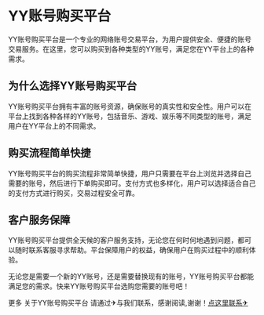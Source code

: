 # YY账号购买平台

YY账号购买平台是一个专业的网络账号交易平台，为用户提供安全、便捷的账号交易服务。在这里，您可以购买到各种类型的YY账号，满足您在YY平台上的各种需求。

## 为什么选择YY账号购买平台

YY账号购买平台拥有丰富的账号资源，确保账号的真实性和安全性。用户可以在平台上找到各种各样的YY账号，包括音乐、游戏、娱乐等不同类型的账号，满足用户在YY平台上的不同需求。

## 购买流程简单快捷

YY账号购买平台的购买流程非常简单快捷，用户只需要在平台上浏览并选择自己需要的账号，然后进行下单购买即可。支付方式也多样化，用户可以选择适合自己的支付方式进行购买，交易过程安全可靠。

## 客户服务保障

YY账号购买平台提供全天候的客户服务支持，无论您在何时何地遇到问题，都可以随时联系客服寻求帮助。平台保障用户的权益，确保用户在购买过程中的顺利体验。

无论您是需要一个新的YY账号，还是需要替换现有的账号，YY账号购买平台都能满足您的需求。快来YY账号购买平台选购您需要的账号吧！

更多 关于YY账号购买平台 请通过✈与我们联系，感谢阅读,谢谢！[点这里联系✈](https://add.k02.cc)
